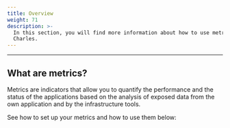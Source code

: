 ```yaml
---
title: Overview
weight: 71
description: >-
  In this section, you will find more information about how to use metrics on
  Charles.
---
```


---

## What are metrics?

Metrics are indicators that allow you to quantify the performance and the status of the applications based on the analysis of exposed data from the own application and by the infrastructure tools.

See how to set up your metrics and how to use them below:
